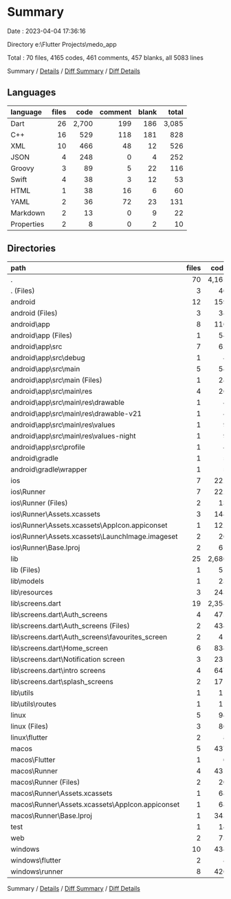 # Summary

Date : 2023-04-04 17:36:16

Directory e:\\Flutter Projects\\medo_app

Total : 70 files,  4165 codes, 461 comments, 457 blanks, all 5083 lines

Summary / [Details](details.md) / [Diff Summary](diff.md) / [Diff Details](diff-details.md)

## Languages
| language | files | code | comment | blank | total |
| :--- | ---: | ---: | ---: | ---: | ---: |
| Dart | 26 | 2,700 | 199 | 186 | 3,085 |
| C++ | 16 | 529 | 118 | 181 | 828 |
| XML | 10 | 466 | 48 | 12 | 526 |
| JSON | 4 | 248 | 0 | 4 | 252 |
| Groovy | 3 | 89 | 5 | 22 | 116 |
| Swift | 4 | 38 | 3 | 12 | 53 |
| HTML | 1 | 38 | 16 | 6 | 60 |
| YAML | 2 | 36 | 72 | 23 | 131 |
| Markdown | 2 | 13 | 0 | 9 | 22 |
| Properties | 2 | 8 | 0 | 2 | 10 |

## Directories
| path | files | code | comment | blank | total |
| :--- | ---: | ---: | ---: | ---: | ---: |
| . | 70 | 4,165 | 461 | 457 | 5,083 |
| . (Files) | 3 | 46 | 72 | 30 | 148 |
| android | 12 | 159 | 51 | 33 | 243 |
| android (Files) | 3 | 38 | 0 | 10 | 48 |
| android\\app | 8 | 116 | 51 | 22 | 189 |
| android\\app (Files) | 1 | 54 | 5 | 13 | 72 |
| android\\app\\src | 7 | 62 | 46 | 9 | 117 |
| android\\app\\src\\debug | 1 | 4 | 4 | 1 | 9 |
| android\\app\\src\\main | 5 | 54 | 38 | 7 | 99 |
| android\\app\\src\\main (Files) | 1 | 28 | 6 | 1 | 35 |
| android\\app\\src\\main\\res | 4 | 26 | 32 | 6 | 64 |
| android\\app\\src\\main\\res\\drawable | 1 | 4 | 7 | 2 | 13 |
| android\\app\\src\\main\\res\\drawable-v21 | 1 | 4 | 7 | 2 | 13 |
| android\\app\\src\\main\\res\\values | 1 | 9 | 9 | 1 | 19 |
| android\\app\\src\\main\\res\\values-night | 1 | 9 | 9 | 1 | 19 |
| android\\app\\src\\profile | 1 | 4 | 4 | 1 | 9 |
| android\\gradle | 1 | 5 | 0 | 1 | 6 |
| android\\gradle\\wrapper | 1 | 5 | 0 | 1 | 6 |
| ios | 7 | 222 | 2 | 9 | 233 |
| ios\\Runner | 7 | 222 | 2 | 9 | 233 |
| ios\\Runner (Files) | 2 | 13 | 0 | 3 | 16 |
| ios\\Runner\\Assets.xcassets | 3 | 148 | 0 | 4 | 152 |
| ios\\Runner\\Assets.xcassets\\AppIcon.appiconset | 1 | 122 | 0 | 1 | 123 |
| ios\\Runner\\Assets.xcassets\\LaunchImage.imageset | 2 | 26 | 0 | 3 | 29 |
| ios\\Runner\\Base.lproj | 2 | 61 | 2 | 2 | 65 |
| lib | 25 | 2,686 | 189 | 179 | 3,054 |
| lib (Files) | 1 | 51 | 2 | 5 | 58 |
| lib\\models | 1 | 23 | 0 | 4 | 27 |
| lib\\resources | 3 | 243 | 17 | 22 | 282 |
| lib\\screens.dart | 19 | 2,358 | 170 | 147 | 2,675 |
| lib\\screens.dart\\Auth_screens | 4 | 475 | 32 | 20 | 527 |
| lib\\screens.dart\\Auth_screens (Files) | 2 | 434 | 32 | 13 | 479 |
| lib\\screens.dart\\Auth_screens\\favourites_screen | 2 | 41 | 0 | 7 | 48 |
| lib\\screens.dart\\Home_screen | 6 | 834 | 51 | 70 | 955 |
| lib\\screens.dart\\Notification screen | 3 | 231 | 1 | 14 | 246 |
| lib\\screens.dart\\intro screens | 4 | 647 | 66 | 31 | 744 |
| lib\\screens.dart\\splash_screens | 2 | 171 | 20 | 12 | 203 |
| lib\\utils | 1 | 11 | 0 | 1 | 12 |
| lib\\utils\\routes | 1 | 11 | 0 | 1 | 12 |
| linux | 5 | 94 | 27 | 38 | 159 |
| linux (Files) | 3 | 86 | 18 | 27 | 131 |
| linux\\flutter | 2 | 8 | 9 | 11 | 28 |
| macos | 5 | 437 | 3 | 12 | 452 |
| macos\\Flutter | 1 | 6 | 3 | 4 | 13 |
| macos\\Runner | 4 | 431 | 0 | 8 | 439 |
| macos\\Runner (Files) | 2 | 20 | 0 | 6 | 26 |
| macos\\Runner\\Assets.xcassets | 1 | 68 | 0 | 1 | 69 |
| macos\\Runner\\Assets.xcassets\\AppIcon.appiconset | 1 | 68 | 0 | 1 | 69 |
| macos\\Runner\\Base.lproj | 1 | 343 | 0 | 1 | 344 |
| test | 1 | 14 | 10 | 7 | 31 |
| web | 2 | 73 | 16 | 7 | 96 |
| windows | 10 | 434 | 91 | 142 | 667 |
| windows\\flutter | 2 | 8 | 9 | 11 | 28 |
| windows\\runner | 8 | 426 | 82 | 131 | 639 |

Summary / [Details](details.md) / [Diff Summary](diff.md) / [Diff Details](diff-details.md)